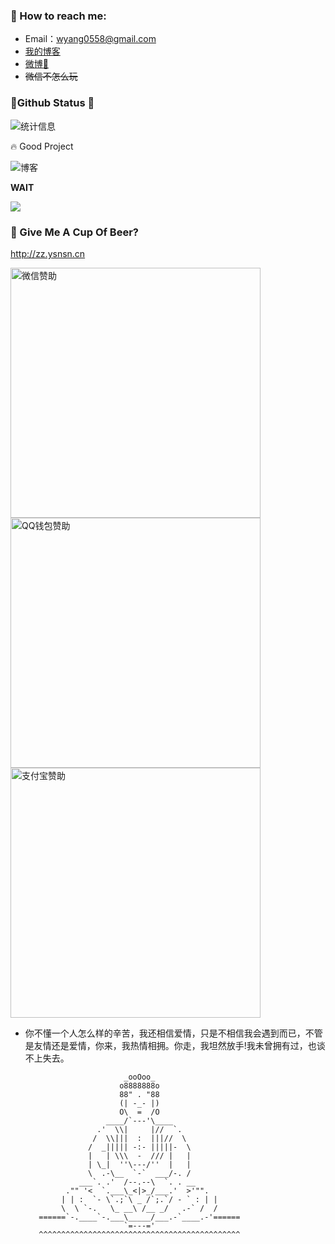 ### 💬 How to reach me:  
- Email：wyang0558@gmail.com 
- [我的博客]( https://ysnsn.cn/) 
- [微博📩](https://weibo.com/ysnsn) 
- ~~微信不怎么玩~~


###  📌Github Status 👻

![统计信息](https://github-readme-stats.vercel.app/api?username=Ysnsn&show_icons=true&title_color=fffffc&icon_color=FFFFFF&text_color=FFFFFF&bg_color=fa9191)

🔥 Good Project

![博客](https://github-readme-stats.vercel.app/api/pin/?username=Ysnsn&repo=Ysnsn.github.io)

**WAIT**

![](https://github-readme-stats.cyfan.top/api/top-langs/?username=Ysnsn)

	   
### 🍻 Give Me A Cup Of Beer?
 http://zz.ysnsn.cn
 
 <img title="微信赞助" src="https://cdn.jsdelivr.net/gh/Ysnsn/donate@latest/weixin.jpg" width="400" height="400"><img title="QQ钱包赞助" src="https://cdn.jsdelivr.net/gh/Ysnsn/donate@latest/qq.jpg" width="400" height="400"><img title="支付宝赞助" src="https://cdn.jsdelivr.net/gh/Ysnsn/donate@latest/alipay.jpg" width="400" height="400">
	   
-   你不懂一个人怎么样的辛苦，我还相信爱情，只是不相信我会遇到而已，不管是友情还是爱情，你来，我热情相拥。你走，我坦然放手!我未曾拥有过，也谈不上失去。

                              _ooOoo_
                             o8888888o
                             88" . "88	
                             (| -_- |)         
                             O\  =  /O	
                          ____/`---'\____	
                        .'  \\|     |//  `.
                       /  \\|||  :  |||//  \
                      /  _||||| -:- |||||-  \
                      |   | \\\  -  /// |   |
                      | \_|  ''\---/''  |   |
                      \  .-\__  `-`  ___/-. /
                    ___`. .'  /--.--\  `. . __
                 ."" '<  `.___\_<|>_/___.'  >'"".
                | | :  `- \`.;`\ _ /`;.`/ - ` : | |
                \  \ `-.   \_ __\ /__ _/   .-` /  /
           ======`-.____`-.___\_____/___.-`____.-'======
                              `=---='
           ^^^^^^^^^^^^^^^^^^^^^^^^^^^^^^^^^^^^^^^^^^^^^
